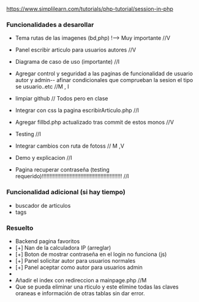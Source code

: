 https://www.simplilearn.com/tutorials/php-tutorial/session-in-php


### Funcionalidades a desarollar
  + Tema rutas de las imagenes (bd,php) !--> Muy importante //V
  + Panel escribir articulo para usuarios autores //V
  + Diagrama de caso de uso (importante) //I
  
  + Agregar control y seguridad a las paginas de funcionalidad de usuario autor y admin-- afinar condicionales que comprueban la sesion el tipo se usuario..etc //M , I
  + limpiar github // Todos pero en clase
  
  + Integrar con css la pagina escribirArticulo.php //I
  + Agregar fillbd.php actualizado tras commit de estos monos //V
  + Testing //I
  + Integrar cambios con ruta de fotoss // M ,V
  + Demo y explicacion //I
  + Pagina recuperar contraseña (testing requerido)!!!!!!!!!!!!!!!!!!!!!!!!!!!!!!!!!!!!!!!!!!!!!!!!!!!! //I
    
### Funcionalidad adicional (si hay tiempo)
  + buscador de articulos
  + tags

### Resuelto
  + Backend pagina favoritos
  + [+] Nan de la calculadora IP (arreglar)
  + [+] Boton de mostrar contraseña en el login no funciona (js)
  + [+] Panel solicitar autor para usuarios normales
  + [+] Panel aceptar como autor para usuarios admin
  + 
  + Añadir el index con redireccion a mainpage.php //M
  + Que se pueda eliminar una rticulo y este elimine todas las claves oraneas e información de otras tablas sin dar error.
